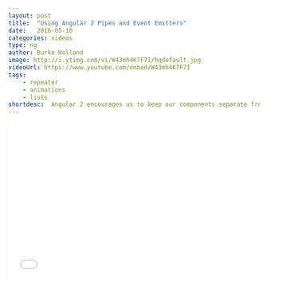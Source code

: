 ```yaml
---
layout: post
title:  "Using Angular 2 Pipes and Event Emitters"
date:   2016-05-10
categories: videos
type: ng
author: Burke Holland
image: http://i.ytimg.com/vi/W43mh4K7F7I/hqdefault.jpg
videoUrl: https://www.youtube.com/embed/W43mh4K7F7I
tags: 
    - repeater
    - animations
    - lists
shortdesc: 	Angular 2 encourages us to keep our components separate from one another, but usually components need to pass information. This is done via EventEmitters.
---
```

<iframe width="560" height="315" src="{{ videoUrl }}" frameborder="0" allowfullscreen></iframe>